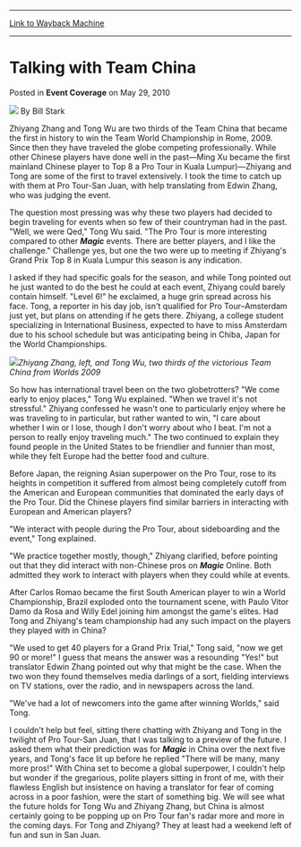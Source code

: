 
---
[Link to Wayback Machine](https://web.archive.org/web/20161003070147/http://magic.wizards.com/en/articles/archive/event-coverage/talking-team-china-2010-05-29)

[_metadata_:author]:- "Bill Stark"
[_metadata_:description]:- "Zhiyang Zhang and Tong Wu are two thirds of the Team China that became the first in history to win the Team World Championship in Rome, 2009. Since then they have traveled the globe competing professionally. While other Chinese players have done well in the past—Ming Xu became the first mainland Chinese player to Top 8 a Pro Tour in Kuala Lumpur)—Zhiyang and Tong are some of the first to travel extensively. I took the time to catch up with them at Pro Tour-San Juan, with help translating from Edwin Zhang, who was judging the event."
[_metadata_:generator]:- "Drupal 7 (http://drupal.org)"
[_metadata_:node]:- "511196"
[_metadata_:publish_date]:- "2010-05-29"
[_metadata_:source]:- "div-main-content"
[_metadata_:title]:- "Talking with Team China"
[_metadata_:wayback_capture_timestamp]:- "2016-10-03 07:01:47"
[_metadata_:wayback_raw_url]:- "https://web.archive.org/web/20161003070147id_/http://magic.wizards.com/en/articles/archive/event-coverage/talking-team-china-2010-05-29"
[_metadata_:wayback_url]:- "http://magic.wizards.com/en/articles/archive/event-coverage/talking-team-china-2010-05-29"
---


Talking with Team China
=======================



 Posted in **Event Coverage**
 on May 29, 2010 






![](https://media.magic.wizards.com/styles/auth_small/public/images/person/authorpic_BillStark.jpg)
By Bill Stark











Zhiyang Zhang and Tong Wu are two thirds of the Team China that became the first in history to win the Team World Championship in Rome, 2009. Since then they have traveled the globe competing professionally. While other Chinese players have done well in the past—Ming Xu became the first mainland Chinese player to Top 8 a Pro Tour in Kuala Lumpur)—Zhiyang and Tong are some of the first to travel extensively. I took the time to catch up with them at Pro Tour-San Juan, with help translating from Edwin Zhang, who was judging the event.


The question most pressing was why these two players had decided to begin traveling for events when so few of their countryman had in the past. "Well, we were Qed," Tong Wu said. "The Pro Tour is more interesting compared to other ***Magic*** events. There are better players, and I like the challenge." Challenge yes, but one the two were up to meeting if Zhiyang's Grand Prix Top 8 in Kuala Lumpur this season is any indication.


I asked if they had specific goals for the season, and while Tong pointed out he just wanted to do the best he could at each event, Zhiyang could barely contain himself. "Level 6!" he exclaimed, a huge grin spread across his face. Tong, a reporter in his day job, isn't qualified for Pro Tour–Amsterdam just yet, but plans on attending if he gets there. Zhiyang, a college student specializing in International Business, expected to have to miss Amsterdam due to his school schedule but was anticipating being in Chiba, Japan for the World Championships.


![](https://media.magic.wizards.com/image_legacy_migration/mtg/images/daily/events/ptsj10/tong_zhiyang.jpg)*Zhiyang Zhang, left, and Tong Wu, two thirds of the victorious Team China from Worlds 2009*


So how has international travel been on the two globetrotters? "We come early to enjoy places," Tong Wu explained. "When we travel it's not stressful." Zhiyang confessed he wasn't one to particularly enjoy where he was traveling to in particular, but rather wanted to win, "I care about whether I win or I lose, though I don't worry about who I beat. I'm not a person to really enjoy traveling much." The two continued to explain they found people in the United States to be friendlier and funnier than most, while they felt Europe had the better food and culture.


Before Japan, the reigning Asian superpower on the Pro Tour, rose to its heights in competition it suffered from almost being completely cutoff from the American and European communities that dominated the early days of the Pro Tour. Did the Chinese players find similar barriers in interacting with European and American players?


"We interact with people during the Pro Tour, about sideboarding and the event," Tong explained.


"We practice together mostly, though," Zhiyang clarified, before pointing out that they did interact with non-Chinese pros on ***Magic*** Online. Both admitted they work to interact with players when they could while at events.


After Carlos Romao became the first South American player to win a World Championship, Brazil exploded onto the tournament scene, with Paulo Vitor Damo da Rosa and Willy Edel joining him amongst the game's elites. Had Tong and Zhiyang's team championship had any such impact on the players they played with in China?


"We used to get 40 players for a Grand Prix Trial," Tong said, "now we get 90 or more!" I guess that means the answer was a resounding "Yes!" but translator Edwin Zhang pointed out why that might be the case. When the two won they found themselves media darlings of a sort, fielding interviews on TV stations, over the radio, and in newspapers across the land.


"We've had a lot of newcomers into the game after winning Worlds," said Tong.


I couldn't help but feel, sitting there chatting with Zhiyang and Tong in the twilight of Pro Tour-San Juan, that I was talking to a preview of the future. I asked them what their prediction was for ***Magic*** in China over the next five years, and Tong's face lit up before he replied "There will be many, many more pros!" With China set to become a global superpower, I couldn't help but wonder if the gregarious, polite players sitting in front of me, with their flawless English but insistence on having a translator for fear of coming across in a poor fashion, were the start of something big. We will see what the future holds for Tong Wu and Zhiyang Zhang, but China is almost certainly going to be popping up on Pro Tour fan's radar more and more in the coming days. For Tong and Zhiyang? They at least had a weekend left of fun and sun in San Juan.







